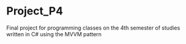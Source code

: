 # Project_P4
Final project for programming classes on the 4th semester of studies written in C# using the MVVM pattern
